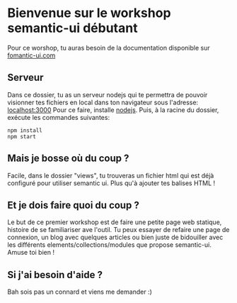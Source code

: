 # Bienvenue sur le workshop semantic-ui débutant

Pour ce worshop, tu auras besoin de la documentation disponible sur [fomantic-ui.com](https://fomantic-ui.com)


## Serveur

Dans ce dossier, tu as un serveur nodejs qui te permettra de pouvoir visionner tes fichiers en local dans ton navigateur sous l'adresse: [localhost:3000](localhost:3000)
Pour ce faire, installe [nodejs](https://nodejs.org/en/download/). Puis, à la racine du dossier, exécute les commandes suivantes:

    npm install
    npm start
## Mais je bosse où du coup ?
Facile, dans le dossier "views", tu trouveras un fichier html qui est déjà configuré pour utiliser semantic ui. Plus qu'à ajouter tes balises HTML !

## Et je dois faire quoi du coup ?
Le but de ce premier workshop est de faire une petite page web statique, histoire de se familiariser ave l'outil.
Tu peux essayer de refaire une page de connexion, un blog avec quelques articles ou bien juste de bidouiller avec les différents elements/collections/modules que propose semantic-ui. Amuse toi bien !

## Si j'ai besoin d'aide ?
Bah sois pas un connard et viens me demander :)